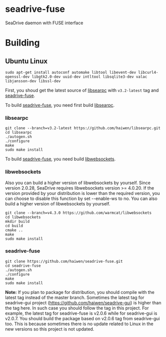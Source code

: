 # seadrive-fuse
SeaDrive daemon with FUSE interface

# Building
## Ubuntu Linux
```
sudo apt-get install autoconf automake libtool libevent-dev libcurl4-openssl-dev libgtk2.0-dev uuid-dev intltool libsqlite3-dev valac libjansson-dev libssl-dev
```

First, you shoud get the latest source of [libsearpc](https://github.com/haiwen/libsearpc) with `v3.2-latest` tag and [seadrive-fuse](https://github.com/haiwen/seadrive-fuse).

To build [seadrive-fuse](https://github.com/haiwen/seadrive-fuse), you need first build [libsearpc](https://github.com/haiwen/libsearpc).
### libsearpc
```
git clone --branch=v3.2-latest https://github.com/haiwen/libsearpc.git
cd libsearpc
./autogen.sh
./configure
make
sudo make install
```
To build [seadrive-fuse](https://github.com/haiwen/seadrive-fuse), you need build [libwebsockets](https://github.com/warmcat/libwebsockets).
### libwebsockets
Also you can build a higher version of libwebsockets by yourself.
Since version 2.0.28, SeaDrive requires libwebsockets version >= 4.0.20. If the version provided by your distribution is lower than the required version, you can choose to disable this function by set --enable-ws to no.
You can also build a higher version of libwebsockets by yourself.

```
git clone --branch=v4.3.0 https://github.com/warmcat/libwebsockets
cd libwebsockets
mkdir build
cd build
cmake ..
make
sudo make install
```
### seadrive-fuse
```
git clone https://github.com/haiwen/seadrive-fuse.git
cd seadrive-fuse
./autogen.sh
./configure
make
sudo make install
```

**Note:** If you plan to package for distribution, you should compile with the latest tag instead of the master branch. Sometimes the latest tag for seadrive-gui project (https://github.com/haiwen/seadrive-gui) is higher than the tag here. In such case you should follow the tag in this project. For example, the latest tag for seadrive-fuse is v2.0.6 while for seadrive-gui is v2.0.7. You should build the package based on v2.0.6 tag from seadrive-gui too. This is because sometimes there is no update related to Linux in the new versions so this project is not updated.
